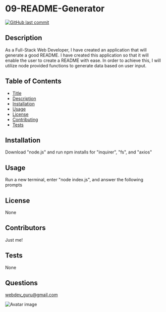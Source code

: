 # 09-README-Generator

[![GitHub last commit](https://img.shields.io/github/last-commit/cburkett22/09-README-Generator)]()

## Description
As a Full-Stack Web Developer, I have created an application that will generate a good README. I have created this application so that it will enable the user to create a README with ease. In order to achieve this, I will utilize node provided functions to generate data based on user input.

## Table of Contents

* [Title](#Title)
* [Description](#Description)
* [Installation](#Installation)
* [Usage](#Usage)
* [License](#License)
* [Contributing](#Contributing)
* [Tests](#Tests)

## Installation
Download "node.js" and run npm installs for "inquirer", "fs", and "axios"

## Usage
Run a new terminal, enter "node index.js", and answer the following prompts

## License
None

## Contributors
Just me!

## Tests
None

## Questions
webdev_guru@gmail.com

![Avatar image](https://avatars3.githubusercontent.com/u/63064602?v=4/to/img.png)
